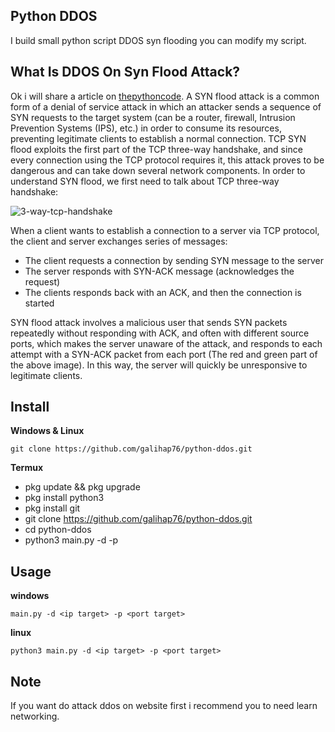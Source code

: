 ## Python DDOS
I build small python script DDOS syn flooding you can modify my script.

## What Is DDOS On Syn Flood Attack?
Ok i will share a article on <a href="https://www.thepythoncode.com/article/syn-flooding-attack-using-scapy-in-python">thepythoncode</a>. A SYN flood attack is a common form of a denial of service attack in which an attacker sends a sequence of SYN requests to the target system (can be a router, firewall, Intrusion Prevention Systems (IPS), etc.) in order to consume its resources, preventing legitimate clients to establish a normal connection.
TCP SYN flood exploits the first part of the TCP three-way handshake, and since every connection using the TCP protocol requires it, this attack proves to be dangerous and can take down several network components.
In order to understand SYN flood, we first need to talk about TCP three-way handshake:

![3-way-tcp-handshake](https://user-images.githubusercontent.com/83481679/159235337-388bc0b2-a077-4f06-a1cb-7f5ae479232f.png)

When a client wants to establish a connection to a server via TCP protocol, the client and server exchanges series of messages:
- The client requests a connection by sending SYN message to the server
- The server responds with SYN-ACK message (acknowledges the request)
- The clients responds back with an ACK, and then the connection is started

SYN flood attack involves a malicious user that sends SYN packets repeatedly without responding with ACK, and often with different source ports, which makes the server unaware of the attack, and responds to each attempt with a SYN-ACK packet from each port (The red and green part of the above image). In this way, the server will quickly be unresponsive to legitimate clients.

## Install 
**Windows & Linux**
```
git clone https://github.com/galihap76/python-ddos.git
```

**Termux**
- pkg update && pkg upgrade
- pkg install python3 
- pkg install git
- git clone https://github.com/galihap76/python-ddos.git
- cd python-ddos
- python3 main.py -d <ip target> -p <port target>

## Usage
**windows**
```
main.py -d <ip target> -p <port target>
```
**linux**
```
python3 main.py -d <ip target> -p <port target>
```

## Note
If you want do attack ddos on website first i recommend you to need learn networking.
